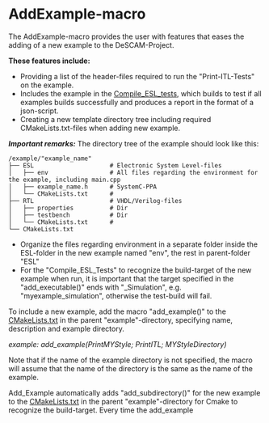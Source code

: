 # AddExample-macro

The AddExample-macro provides the user with features that eases the adding of a new example to the DeSCAM-Project.

**These features include:**
* Providing a list of the header-files required to run the "Print-ITL-Tests" on the example.
* Includes the example in the [Compile_ESL_tests](../../tests/Compile_ESL_Tests), 
which builds to test if all examples builds successfully and produces a report in the format of a json-script.
* Creating a new template directory tree including required CMakeLists.txt-files 
when adding new example.


***Important remarks:***
The directory tree of the example should look like this:

```
/example/"example_name"
├── ESL                     # Electronic System Level-files
│   ├── env                 # All files regarding the environment for the example, including main.cpp
│   ├── example_name.h      # SystemC-PPA
│   └── CMakeLists.txt      #
├── RTL                     # VHDL/Verilog-files
│   ├── properties          # Dir
│   ├── testbench           # Dir
│   └── CMakeLists.txt      # 
└── CMakeLists.txt
```
* Organize the files regarding environment in a separate folder inside the ESL-folder
in the new example named "env", the rest in parent-folder "ESL"
* For the "Compile_ESL_Tests" to recognize the build-target of the new example when run, 
it is important that the target specified in the "add_executable()" ends with  "_Simulation", e.g. "myexample_simulation",
otherwise the test-build will fail.

To include a new example, add the macro "add_example()" to the [CMakeLists.txt](../CMakeLists.txt) in the parent "example"-directory, 
specifying name, description and example directory.

*example: add_example(PrintMYStyle; PrintITL; MYStyleDirectory)*

Note that if the name of the example directory is not specified, 
the macro will assume that the name of the directory is the same as the name of the example.

Add_Example automatically adds "add_subdirectory()" for the new example to the [CMakeLists.txt](../CMakeLists.txt) in the parent "example"-directory
for Cmake to recognize the build-target.
Every time the add_example